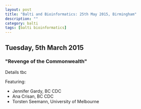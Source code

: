 ```yaml
---
layout: post
title: "Balti and Bioinformatics: 25th May 2015, Birmingham"
description: ""
category: balti
tags: [balti bioinformatics]
---
```


## Tuesday, 5th March 2015

### "Revenge of the Commonwealth"

Details tbc

Featuring:
 - Jennifer Gardy, BC CDC
 - Ana Crisan, BC CDC
 - Torsten Seemann, University of Melbourne

